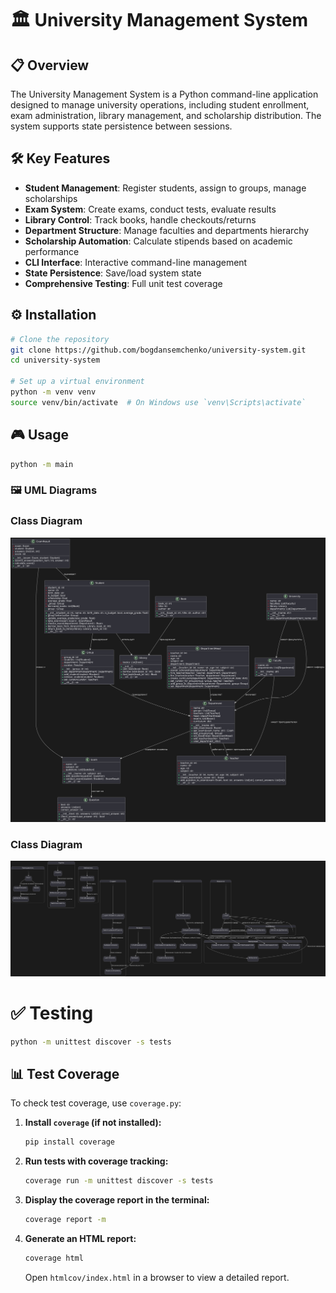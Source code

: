 # 🏛️ University Management System

## 📋 Overview
The University Management System is a Python command-line application designed to manage university operations, including student enrollment, exam administration, library management, and scholarship distribution. The system supports state persistence between sessions.

## 🛠️ Key Features
- **Student Management**: Register students, assign to groups, manage scholarships
- **Exam System**: Create exams, conduct tests, evaluate results
- **Library Control**: Track books, handle checkouts/returns
- **Department Structure**: Manage faculties and departments hierarchy
- **Scholarship Automation**: Calculate stipends based on academic performance
- **CLI Interface**: Interactive command-line management
- **State Persistence**: Save/load system state
- **Comprehensive Testing**: Full unit test coverage

## ⚙️ Installation
```sh
# Clone the repository
git clone https://github.com/bogdansemchenko/university-system.git
cd university-system

# Set up a virtual environment
python -m venv venv
source venv/bin/activate  # On Windows use `venv\Scripts\activate`
```

## 🎮 Usage
```sh
python -m main
```


### 🖼️ UML Diagrams

### Class Diagram
![Classes Diagram](/diagrams/classes.png)


### Class Diagram
![State Diagram](/diagrams/state.png)



# ✅ Testing
```sh
python -m unittest discover -s tests
```
## 📊 Test Coverage  

To check test coverage, use `coverage.py`:  

1. **Install `coverage` (if not installed):**  
   ```sh
   pip install coverage
   ```

2. **Run tests with coverage tracking:**  
   ```sh
   coverage run -m unittest discover -s tests
   ```

3. **Display the coverage report in the terminal:**  
   ```sh
   coverage report -m
   ```

4. **Generate an HTML report:**  
   ```sh
   coverage html
   ```
   Open `htmlcov/index.html` in a browser to view a detailed report.
